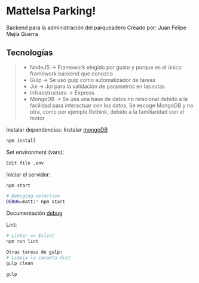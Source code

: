 Mattelsa Parking!
===================

Backend para la administración del parqueadero
Creado por: Juan Felipe Mejía Guerra


Tecnologías
-------------


> - NodeJS -> Framework elegido por gusto y porque es el único framework backend que conozco
> - Gulp -> Se usó gulp como automatizador de tareas
> - Joi -> Joi para la validación de parametros en las rutas
> - Infraestructura -> Express
> - MongoDB -> Se usa una base de datos no relacional debido a la facilidad para interactuar con los datos,
  Se escoge MongoDB y no otra, como por ejemplo Rethink, debido a la familiaridad con el motor

Instalar dependencias:
Instalar [mongoDB](https://docs.mongodb.com/manual/installation/)

```sh
npm install
```

Set environment (vars):
```sh
Edit file .env
```

Iniciar el servidor:
```sh
npm start

# Debuging selectivo
DEBUG=matt:* npm start
```
Documentación [debug](https://www.npmjs.com/package/debug)

Lint:
```sh
# Linter => Eslint
npm run lint

Otras tareas de gulp:
# Limpia la carpeta dist
gulp clean

gulp
```
